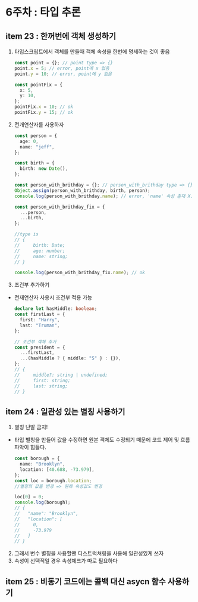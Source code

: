 # 6주차 : 타입 추론

## item 23 : 한꺼번에 객체 생성하기

1. 타입스크립트에서 객체를 만들때 객체 속성을 한번에 명세하는 것이 좋음

   ```ts
   const point = {}; // point type => {}
   point.x = 5; // error, point에 x 없음
   point.y = 10; // error, point에 y 없음

   const pointFix = {
     x: 5,
     y: 10,
   };
   pointFix.x = 10; // ok
   pointFix.y = 15; // ok
   ```

2. 전개연산자를 사용하자

   ```ts
   const person = {
     age: 0,
     name: "jeff",
   };

   const birth = {
     birth: new Date(),
   };

   const person_with_brithday = {}; // person_with_brithday type => {}
   Object.assign(person_with_brithday, birth, person);
   console.log(person_with_brithday.name); // error, 'name' 속성 존재 X.

   const person_with_brithday_fix = {
     ...person,
     ...birth,
   };

   //type is
   // {
   //     birth: Date;
   //     age: number;
   //     name: string;
   // }

   console.log(person_with_brithday_fix.name); // ok
   ```

3. 조건부 추가하기

- 전재연산자 사용시 조건부 적용 가능

  ```ts
  declare let hasMiddle: boolean;
  const firstLast = {
    first: "Harry",
    last: "Truman",
  };

  // 조건부 객체 추가
  const president = {
    ...firstLast,
    ...(hasMiddle ? { middle: "S" } : {}),
  };
  // {
  //     middle?: string | undefined;
  //     first: string;
  //     last: string;
  // }
  ```

## item 24 : 일관성 있는 별칭 사용하기

1. 별칭 난발 금지!

- 타입 별칭을 만들어 값을 수정하면 원본 객체도 수정되기 때문에 코드 제어 및 흐름 파악이 힘들다.

  ```ts
  const borough = {
    name: "Brooklyn",
    location: [40.688, -73.979],
  };
  const loc = borough.location;
  //별칭의 값을 변경 => 원래 속성값도 변경

  loc[0] = 0;
  console.log(borough);
  // {
  //   "name": "Brooklyn",
  //   "location": [
  //     0,
  //     -73.979
  //   ]
  // }
  ```

2. 그래서 변수 별칭을 사용할땐 디스트럭쳐링을 사용해 일관성있게 쓰자
3. 속성이 선택적일 경우 속성체크가 따로 필요하다

## item 25 : 비동기 코드에는 콜백 대신 asycn 함수 사용하기
